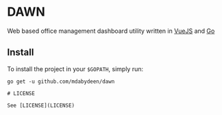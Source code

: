 # DAWN

Web based office management dashboard utility written in [VueJS](https://vuejs.org/) and [Go](https://golang.org/) 

## Install

To install the project in your `$GOPATH`, simply run:

```
go get -u github.com/mdabydeen/dawn

# LICENSE

See [LICENSE](LICENSE)